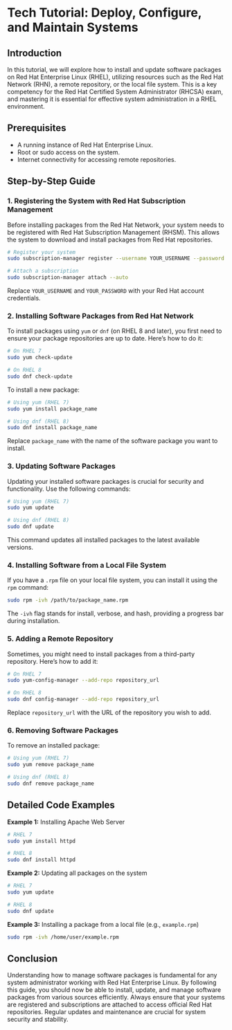 # Tech Tutorial: Deploy, Configure, and Maintain Systems

## Introduction

In this tutorial, we will explore how to install and update software packages on Red Hat Enterprise Linux (RHEL), utilizing resources such as the Red Hat Network (RHN), a remote repository, or the local file system. This is a key competency for the Red Hat Certified System Administrator (RHCSA) exam, and mastering it is essential for effective system administration in a RHEL environment.

## Prerequisites

- A running instance of Red Hat Enterprise Linux.
- Root or sudo access on the system.
- Internet connectivity for accessing remote repositories.

## Step-by-Step Guide

### 1. Registering the System with Red Hat Subscription Management

Before installing packages from the Red Hat Network, your system needs to be registered with Red Hat Subscription Management (RHSM). This allows the system to download and install packages from Red Hat repositories.

```bash
# Register your system
sudo subscription-manager register --username YOUR_USERNAME --password YOUR_PASSWORD

# Attach a subscription
sudo subscription-manager attach --auto
```

Replace `YOUR_USERNAME` and `YOUR_PASSWORD` with your Red Hat account credentials.

### 2. Installing Software Packages from Red Hat Network

To install packages using `yum` or `dnf` (on RHEL 8 and later), you first need to ensure your package repositories are up to date. Here’s how to do it:

```bash
# On RHEL 7
sudo yum check-update

# On RHEL 8
sudo dnf check-update
```

To install a new package:

```bash
# Using yum (RHEL 7)
sudo yum install package_name

# Using dnf (RHEL 8)
sudo dnf install package_name
```

Replace `package_name` with the name of the software package you want to install.

### 3. Updating Software Packages

Updating your installed software packages is crucial for security and functionality. Use the following commands:

```bash
# Using yum (RHEL 7)
sudo yum update

# Using dnf (RHEL 8)
sudo dnf update
```

This command updates all installed packages to the latest available versions.

### 4. Installing Software from a Local File System

If you have a `.rpm` file on your local file system, you can install it using the `rpm` command:

```bash
sudo rpm -ivh /path/to/package_name.rpm
```

The `-ivh` flag stands for install, verbose, and hash, providing a progress bar during installation.

### 5. Adding a Remote Repository

Sometimes, you might need to install packages from a third-party repository. Here’s how to add it:

```bash
# On RHEL 7
sudo yum-config-manager --add-repo repository_url

# On RHEL 8
sudo dnf config-manager --add-repo repository_url
```

Replace `repository_url` with the URL of the repository you wish to add.

### 6. Removing Software Packages

To remove an installed package:

```bash
# Using yum (RHEL 7)
sudo yum remove package_name

# Using dnf (RHEL 8)
sudo dnf remove package_name
```

## Detailed Code Examples

**Example 1:** Installing Apache Web Server

```bash
# RHEL 7
sudo yum install httpd

# RHEL 8
sudo dnf install httpd
```

**Example 2:** Updating all packages on the system

```bash
# RHEL 7
sudo yum update

# RHEL 8
sudo dnf update
```

**Example 3:** Installing a package from a local file (e.g., `example.rpm`)

```bash
sudo rpm -ivh /home/user/example.rpm
```

## Conclusion

Understanding how to manage software packages is fundamental for any system administrator working with Red Hat Enterprise Linux. By following this guide, you should now be able to install, update, and manage software packages from various sources efficiently. Always ensure that your systems are registered and subscriptions are attached to access official Red Hat repositories. Regular updates and maintenance are crucial for system security and stability.